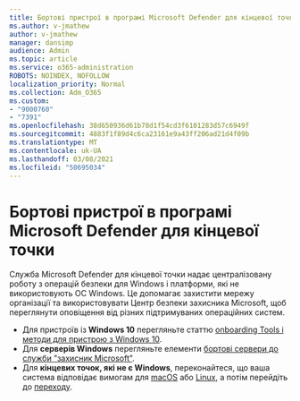```yaml
---
title: Бортові пристрої в програмі Microsoft Defender для кінцевої точки
ms.author: v-jmathew
author: v-jmathew
manager: dansimp
audience: Admin
ms.topic: article
ms.service: o365-administration
ROBOTS: NOINDEX, NOFOLLOW
localization_priority: Normal
ms.collection: Adm_O365
ms.custom:
- "9000760"
- "7391"
ms.openlocfilehash: 38d650936d61b78d1f54cd3f6101283d57c6949f
ms.sourcegitcommit: 4883f1f89d4c6ca23161e9a43ff206ad21d4f09b
ms.translationtype: MT
ms.contentlocale: uk-UA
ms.lasthandoff: 03/08/2021
ms.locfileid: "50695034"
---
```

# <a name="onboard-devices-to-microsoft-defender-for-endpoint"></a>Бортові пристрої в програмі Microsoft Defender для кінцевої точки

Служба Microsoft Defender для кінцевої точки надає централізовану роботу з операцій безпеки для Windows і платформи, які не використовують ОС Windows. Це допомагає захистити мережу організації та використовувати Центр безпеки захисника Microsoft, щоб переглянути оповіщення від різних підтримуваних операційних систем.

- Для пристроїв із **Windows 10** перегляньте статтю [onboarding Tools і методи для пристрою з Windows 10](https://go.microsoft.com/fwlink/?linkid=2143460).
- Для **серверів Windows** перегляньте елементи [бортові сервери до служби "захисник Microsoft"](https://go.microsoft.com/fwlink/?linkid=2143627).
- Для **кінцевих точок, які не є Windows**, переконайтеся, що ваша система відповідає вимогам для [macOS](https://go.microsoft.com/fwlink/?linkid=2143461) або [Linux](https://go.microsoft.com/fwlink/?linkid=2143462), а потім перейдіть до [переходу](https://go.microsoft.com/fwlink/?linkid=2143628).
